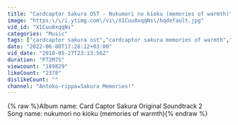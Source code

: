 ```yaml
---
title: "Cardcaptor Sakura OST - Nukumori no kioku (memories of warmth)"
image: "https:\/\/i.ytimg.com\/vi\/X1Cuu8xqqNs\/hqdefault.jpg"
vid_id: "X1Cuu8xqqNs"
categories: "Music"
tags: ["cardcaptor sakura ost","cardcaptor sakura memories of warmth","カードキャプターさくら ost"]
date: "2022-06-08T17:28:12+03:00"
vid_date: "2018-05-27T23:13:56Z"
duration: "PT2M7S"
viewcount: "189829"
likeCount: "2378"
dislikeCount: ""
channel: "Antoko-rippa★Sakura Memories!"
---
```

{% raw %}Album name: Card Captor Sakura Original Soundtrack 2<br />Song name: nukumori no kioku (memories of warmth){% endraw %}
